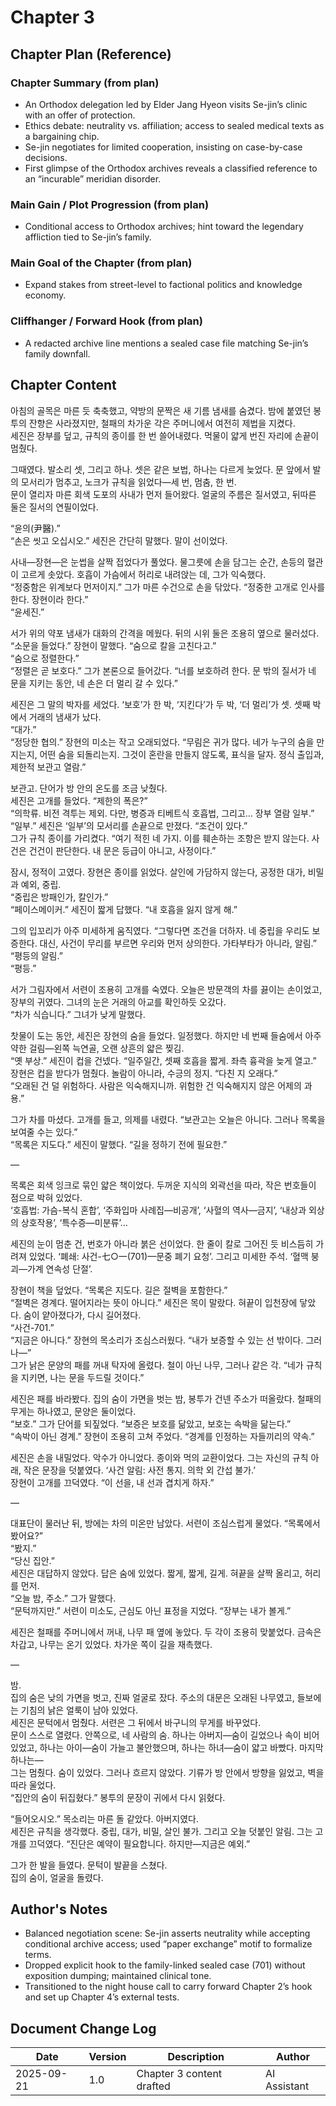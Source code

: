 # Chapter 3

## Chapter Plan (Reference)

### Chapter Summary (from plan)
- An Orthodox delegation led by Elder Jang Hyeon visits Se-jin’s clinic with an offer of protection.
- Ethics debate: neutrality vs. affiliation; access to sealed medical texts as a bargaining chip.
- Se-jin negotiates for limited cooperation, insisting on case-by-case decisions.
- First glimpse of the Orthodox archives reveals a classified reference to an “incurable” meridian disorder.

### Main Gain / Plot Progression (from plan)
- Conditional access to Orthodox archives; hint toward the legendary affliction tied to Se-jin’s family.

### Main Goal of the Chapter (from plan)
- Expand stakes from street-level to factional politics and knowledge economy.

### Cliffhanger / Forward Hook (from plan)
- A redacted archive line mentions a sealed case file matching Se-jin’s family downfall.

## Chapter Content

아침의 골목은 마른 듯 축축했고, 약방의 문짝은 새 기름 냄새를 숨겼다. 밤에 붙였던 봉투의 잔향은 사라졌지만, 철패의 차가운 각은 주머니에서 여전히 제법을 지켰다.  
세진은 장부를 덮고, 규칙의 종이를 한 번 쓸어내렸다. 먹물이 얇게 번진 자리에 손끝이 멈췄다.  

그때였다. 발소리 셋, 그리고 하나. 셋은 같은 보법, 하나는 다르게 늦었다. 문 앞에서 발의 모서리가 멈추고, 노크가 규칙을 읽었다—세 번, 멈춤, 한 번.  
문이 열리자 마른 회색 도포의 사내가 먼저 들어왔다. 얼굴의 주름은 질서였고, 뒤따른 둘은 질서의 연필이었다.  

“윤의(尹醫).”  
“손은 씻고 오십시오.” 세진은 간단히 말했다. 말이 선이었다.  

사내—장현—은 눈썹을 살짝 접었다가 풀었다. 물그릇에 손을 담그는 순간, 손등의 혈관이 고르게 솟았다. 호흡이 가슴에서 허리로 내려앉는 데, 그가 익숙했다.  
“정중함은 위계보다 먼저이지.” 그가 마른 수건으로 손을 닦았다. “정중한 고개로 인사를 한다. 장현이라 한다.”  
“윤세진.”  

서가 위의 약포 냄새가 대화의 간격을 메웠다. 뒤의 시위 둘은 조용히 옆으로 물러섰다.  
“소문을 들었다.” 장현이 말했다. “숨으로 칼을 고친다고.”  
“숨으로 정렬한다.”  
“정렬은 곧 보호다.” 그가 본론으로 들어갔다. “너를 보호하려 한다. 문 밖의 질서가 네 문을 지키는 동안, 네 손은 더 멀리 갈 수 있다.”  

세진은 그 말의 박자를 세었다. ‘보호’가 한 박, ‘지킨다’가 두 박, ‘더 멀리’가 셋. 셋째 박에서 거래의 냄새가 났다.  
“대가.”  
“정당한 협의.” 장현의 미소는 작고 오래되었다. “무림은 귀가 많다. 네가 누구의 숨을 만지는지, 어떤 숨을 되돌리는지. 그것이 혼란을 만들지 않도록, 표식을 달자. 정식 출입과, 제한적 보관고 열람.”  

보관고. 단어가 방 안의 온도를 조금 낮췄다.  
세진은 고개를 들었다. “제한의 폭은?”  
“의학류. 비전 격투는 제외. 다만, 병증과 티베트식 호흡법, 그리고… 장부 열람 일부.”  
“일부.” 세진은 ‘일부’의 모서리를 손끝으로 만졌다. “조건이 있다.”  
그가 규칙 종이를 가리켰다. “여기 적힌 네 가지. 이를 훼손하는 조항은 받지 않는다. 사건은 건건이 판단한다. 내 문은 등급이 아니고, 사정이다.”  

잠시, 정적이 고였다. 장현은 종이를 읽었다. 살인에 가담하지 않는다, 공정한 대가, 비밀과 예외, 중립.  
“중립은 방패인가, 칼인가.”  
“페이스메이커.” 세진이 짧게 답했다. “내 호흡을 잃지 않게 해.”  

그의 입꼬리가 아주 미세하게 움직였다. “그렇다면 조건을 더하자. 네 중립을 우리도 보증한다. 대신, 사건이 무리를 부르면 우리와 먼저 상의한다. 가타부타가 아니라, 알림.”  
“평등의 알림.”  
“평등.”  

서가 그림자에서 서련이 조용히 고개를 숙였다. 오늘은 방문객의 차를 끓이는 손이었고, 장부의 귀였다. 그녀의 눈은 거래의 아교를 확인하듯 오갔다.  
“차가 식습니다.” 그녀가 낮게 말했다.  

찻물이 도는 동안, 세진은 장현의 숨을 들었다. 일정했다. 하지만 네 번째 들숨에서 아주 약한 걸림—왼쪽 늑연골, 오랜 상흔의 얇은 찢김.  
“옛 부상.” 세진이 컵을 건넸다. “일주일간, 셋째 호흡을 짧게. 좌측 흉곽을 늦게 열고.”  
장현은 컵을 받다가 멈췄다. 놀람이 아니라, 수긍의 정지. “다친 지 오래다.”  
“오래된 건 덜 위험하다. 사람은 익숙해지니까. 위험한 건 익숙해지지 않은 어제의 과용.”  

그가 차를 마셨다. 고개를 들고, 의제를 내렸다. “보관고는 오늘은 아니다. 그러나 목록을 보여줄 수는 있다.”  
“목록은 지도다.” 세진이 말했다. “길을 정하기 전에 필요한.”  

—

목록은 회색 잉크로 묶인 얇은 책이었다. 두꺼운 지식의 외곽선을 따라, 작은 번호들이 점으로 박혀 있었다.  
‘호흡법: 가슴-복식 혼합’, ‘주화입마 사례집—비공개’, ‘사혈의 역사—금지’, ‘내상과 외상의 상호작용’, ‘특수증—미분류’…  

세진의 눈이 멈춘 건, 번호가 아니라 붉은 선이었다. 한 줄이 칼로 그어진 듯 비스듬히 가려져 있었다. ‘폐쇄: 사건-七○一(701)—문중 폐기 요청’. 그리고 미세한 주석. ‘혈맥 붕괴—가계 연속성 단절’.  

장현이 책을 덮었다. “목록은 지도다. 길은 절벽을 포함한다.”  
“절벽은 경계다. 떨어지라는 뜻이 아니다.” 세진은 목이 말랐다. 혀끝이 입천장에 닿았다. 숨이 얕아졌다가, 다시 길어졌다.  
“사건-701.”  
“지금은 아니다.” 장현의 목소리가 조심스러웠다. “내가 보증할 수 있는 선 밖이다. 그러나—”  
그가 낡은 문양의 패를 꺼내 탁자에 올렸다. 철이 아닌 나무, 그러나 같은 각. “네가 규칙을 지키면, 나는 문을 두드릴 것이다.”  

세진은 패를 바라봤다. 집의 숨이 가면을 벗는 밤, 봉투가 건넨 주소가 떠올랐다. 철패의 무게는 하나였고, 문양은 둘이었다.  
“보호.” 그가 단어를 되짚었다. “보증은 보호를 닮았고, 보호는 속박을 닮는다.”  
“속박이 아닌 경계.” 장현이 조용히 고쳐 주었다. “경계를 인정하는 자들끼리의 약속.”  

세진은 손을 내밀었다. 악수가 아니었다. 종이와 먹의 교환이었다. 그는 자신의 규칙 아래, 작은 문장을 덧붙였다. ‘사건 알림: 사전 통지. 의학 외 간섭 불가.’  
장현이 고개를 끄덕였다. “이 선을, 내 선과 겹치게 하자.”  

—

대표단이 물러난 뒤, 방에는 차의 미온만 남았다. 서련이 조심스럽게 물었다. “목록에서 봤어요?”  
“봤지.”  
“당신 집안.”  
세진은 대답하지 않았다. 답은 숨에 있었다. 짧게, 짧게, 길게. 혀끝을 살짝 올리고, 허리를 먼저.  
“오늘 밤, 주소.” 그가 말했다.  
“문턱까지만.” 서련이 미소도, 근심도 아닌 표정을 지었다. “장부는 내가 볼게.”  

세진은 철패를 주머니에서 꺼내, 나무 패 옆에 놓았다. 두 각이 조용히 맞붙었다. 금속은 차갑고, 나무는 온기 있었다. 차가운 쪽이 길을 재촉했다.  

—

밤.  
집의 숨은 낮의 가면을 벗고, 진짜 얼굴로 잤다. 주소의 대문은 오래된 나무였고, 들보에는 기침의 낡은 얼룩이 남아 있었다.  
세진은 문턱에서 멈췄다. 서련은 그 뒤에서 바구니의 무게를 바꾸었다.  
문이 스스로 열렸다. 안쪽으로, 네 사람의 숨. 하나는 아버지—숨이 길었으나 속이 비어 있었고, 하나는 아이—숨이 가늘고 불안했으며, 하나는 하녀—숨이 얇고 바빴다. 마지막 하나는—  
그는 멈췄다. 숨이 있었다. 그러나 흐르지 않았다. 기류가 방 안에서 방향을 잃었고, 벽을 따라 울었다.  
“집안의 숨이 뒤집혔다.” 봉투의 문장이 귀에서 다시 읽혔다.  

“들어오시오.” 목소리는 마른 돌 같았다. 아버지였다.  
세진은 규칙을 생각했다. 중립, 대가, 비밀, 살인 불가. 그리고 오늘 덧붙인 알림. 그는 고개를 끄덕였다. “진단은 예약이 필요합니다. 하지만—지금은 예외.”  

그가 한 발을 들였다. 문턱이 발끝을 스쳤다.  
집의 숨이, 얼굴을 돌렸다.

## Author's Notes
- Balanced negotiation scene: Se-jin asserts neutrality while accepting conditional archive access; used “paper exchange” motif to formalize terms.
- Dropped explicit hook to the family-linked sealed case (701) without exposition dumping; maintained clinical tone.
- Transitioned to the night house call to carry forward Chapter 2’s hook and set up Chapter 4’s external tests.

## Document Change Log
| Date       | Version | Description                          | Author       |
|------------|---------|--------------------------------------|--------------|
| 2025-09-21 | 1.0     | Chapter 3 content drafted            | AI Assistant |

